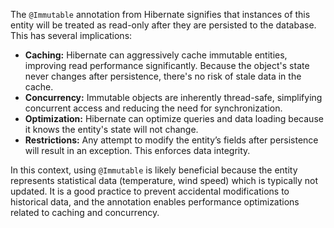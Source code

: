 The `@Immutable` annotation from Hibernate signifies that instances of this entity will be treated as read-only after they are persisted to the database. This has several implications:

*   **Caching:** Hibernate can aggressively cache immutable entities, improving read performance significantly. Because the object's state never changes after persistence, there's no risk of stale data in the cache.
*   **Concurrency:** Immutable objects are inherently thread-safe, simplifying concurrent access and reducing the need for synchronization.
*   **Optimization:** Hibernate can optimize queries and data loading because it knows the entity's state will not change.
*   **Restrictions:**  Any attempt to modify the entity’s fields after persistence will result in an exception.  This enforces data integrity.

In this context, using `@Immutable` is likely beneficial because the entity represents statistical data (temperature, wind speed) which is typically not updated.  It is a good practice to prevent accidental modifications to historical data, and the annotation enables performance optimizations related to caching and concurrency.